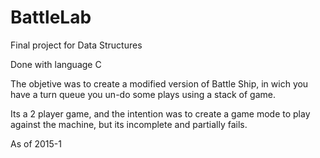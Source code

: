 # BattleLab
Final project for Data Structures


Done with language C

The objetive was to create a modified version of Battle Ship, in wich you have a turn queue
you un-do some plays using a stack of game.

Its a 2 player game, and the intention was to create a game mode to play against the machine, but its incomplete and partially fails.

As of 2015-1
